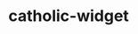 # catholic-widget
<div class="cg_mrc_widget"></div>
<script src="https://cdn1.catholicgallery.org/wp-content/uploads/widgets/rich-card/cg_mrc_widget.js" async></script>
